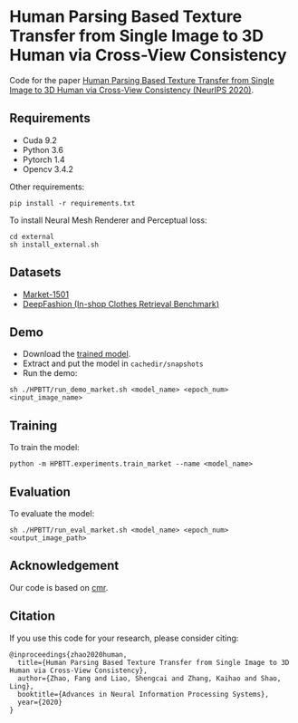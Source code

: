 # Human Parsing Based Texture Transfer from Single Image to 3D Human via Cross-View Consistency

Code for the paper [Human Parsing Based Texture Transfer from Single Image to 3D Human via Cross-View Consistency (NeurIPS 2020)](https://papers.nips.cc/paper/2020/file/a516a87cfcaef229b342c437fe2b95f7-Paper.pdf). 

## Requirements

- Cuda 9.2
- Python 3.6
- Pytorch 1.4
- Opencv 3.4.2

Other requirements:

```
pip install -r requirements.txt
```

To install Neural Mesh Renderer and Perceptual loss:

```
cd external
sh install_external.sh
```

## Datasets

- [Market-1501](http://zheng-lab.cecs.anu.edu.au/Project/project_reid.html)
- [DeepFashion (In-shop Clothes Retrieval Benchmark)](http://mmlab.ie.cuhk.edu.hk/projects/DeepFashion/InShopRetrieval.html)

## Demo

- Download the [trained model](https://drive.google.com/drive/folders/1hbUqIZIOHtpYAnt3yzS_B_wUrpnWVgQ4?usp=sharing).
- Extract and put the model in `cachedir/snapshots`
- Run the demo:

```
sh ./HPBTT/run_demo_market.sh <model_name> <epoch_num> <input_image_name>
```

## Training

To train the model:

```
python -m HPBTT.experiments.train_market --name <model_name>
```

## Evaluation

To evaluate the model:

```
sh ./HPBTT/run_eval_market.sh <model_name> <epoch_num> <output_image_path>
```

## Acknowledgement

Our code is based on [cmr](https://github.com/akanazawa/cmr).

## Citation
If you use this code for your research, please consider citing:
```
@inproceedings{zhao2020human,
  title={Human Parsing Based Texture Transfer from Single Image to 3D Human via Cross-View Consistency},
  author={Zhao, Fang and Liao, Shengcai and Zhang, Kaihao and Shao, Ling},
  booktitle={Advances in Neural Information Processing Systems},
  year={2020}
}
```
